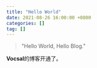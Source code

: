 ```yaml
---
title: "Hello World"
date: 2021-08-26 16:00:00 +0800
categories: []
tag: []
---
```


> "Hello World, Hello Blog."

**Vocsal**的博客开通了。
